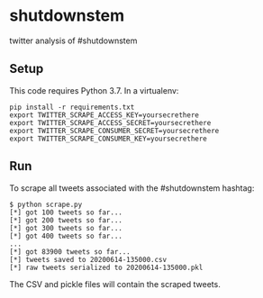 # shutdownstem
twitter analysis of #shutdownstem

## Setup

This code requires Python 3.7. In a virtualenv:

```
pip install -r requirements.txt
export TWITTER_SCRAPE_ACCESS_KEY=yoursecrethere
export TWITTER_SCRAPE_ACCESS_SECRET=yoursecrethere
export TWITTER_SCRAPE_CONSUMER_SECRET=yoursecrethere
export TWITTER_SCRAPE_CONSUMER_KEY=yoursecrethere
```

## Run

To scrape all tweets associated with the #shutdownstem hashtag:

```
$ python scrape.py
[*] got 100 tweets so far...
[*] got 200 tweets so far...
[*] got 300 tweets so far...
[*] got 400 tweets so far...
...
[*] got 83900 tweets so far...
[*] tweets saved to 20200614-135000.csv
[*] raw tweets serialized to 20200614-135000.pkl
```

The CSV and pickle files will contain the scraped tweets.